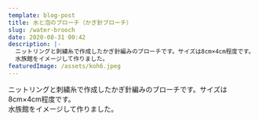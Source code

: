 ```yaml
---
template: blog-post
title: 水と泡のブローチ（かぎ針ブローチ）
slug: /water-brooch
date: 2020-08-31 00:42
description: |-
  ニットリングと刺繍糸で作成したかぎ針編みのブローチです。サイズは8cm×4cm程度です。
  水族館をイメージして作りました。
featuredImage: /assets/koh6.jpeg
---
```

ニットリングと刺繍糸で作成したかぎ針編みのブローチです。サイズは8cm×4cm程度です。\
水族館をイメージして作りました。